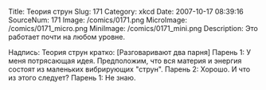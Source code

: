 Title: Теория струн 
Slug: 171 
Category: xkcd 
Date: 2007-10-17 08:39:16 
SourceNum: 171 
Image: /comics/0171.png 
MicroImage: /comics/0171_micro.png 
MiniImage: /comics/0171_mini.png 
Description: Это работает почти на любом уровне. 

Надпись: Теория струн кратко:
[Разговаривают два парня]
Парень 1: У меня потрясающая идея. Предположим, что вся материя и энергия состоят из маленьких вибрирующих "струн".
Парень 2: Хорошо. И что из этого следует?
Парень 1: Не знаю.